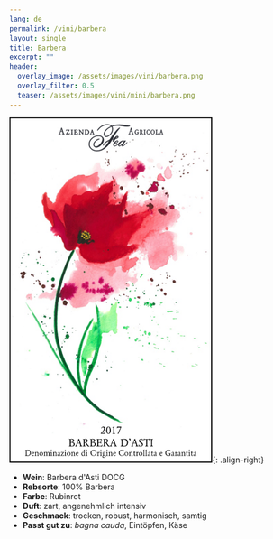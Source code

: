 ```yaml
---
lang: de 
permalink: /vini/barbera
layout: single
title: Barbera
excerpt: ""
header:
  overlay_image: /assets/images/vini/barbera.png
  overlay_filter: 0.5
  teaser: /assets/images/vini/mini/barbera.png
---
```

![Barbera](/assets/images/vini/barbera.png){: .align-right}

- **Wein**: Barbera d'Asti DOCG
- **Rebsorte**: 100% Barbera
- **Farbe**: Rubinrot 
- **Duft**: zart, angenehmlich intensiv 
- **Geschmack**:  trocken, robust, harmonisch, samtig
- **Passt gut zu**: _bagna cauda_, Eintöpfen, Käse 
